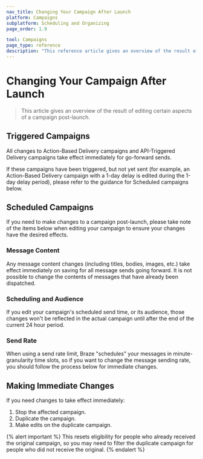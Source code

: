 ```yaml
---
nav_title: Changing Your Campaign After Launch
platform: Campaigns
subplatform: Scheduling and Organizing
page_order: 1.9

tool: Campaigns
page_type: reference
description: "This reference article gives an overview of the result of editing certain aspects of a campaign post-launch."
---
```


# Changing Your Campaign After Launch

> This article gives an overview of the result of editing certain aspects of a campaign post-launch.

## Triggered Campaigns

All changes to Action-Based Delivery campaigns and API-Triggered Delivery campaigns take effect immediately for go-forward sends.

If these campaigns have been triggered, but not yet sent (for example, an Action-Based Delivery campaign with a 1-day delay is edited during the 1-day delay period), please refer to the guidance for Scheduled campaigns below.

## Scheduled Campaigns

If you need to make changes to a campaign post-launch, please take note of the items below when editing your campaign to ensure your changes have the desired effects.

### Message Content

Any message content changes (including titles, bodies, images, etc.) take effect immediately on saving for all message sends going forward. It is not possible to change the contents of messages that have already been dispatched.

### Scheduling and Audience

If you edit your campaign's scheduled send time, or its audience, those changes won't be reflected in the actual campaign until after the end of the current 24 hour period.

### Send Rate

When using a send rate limit, Braze "schedules" your messages in minute-granularity time slots, so if you want to change the message sending rate, you should follow the process below for immediate changes.

## Making Immediate Changes

If you need changes to take effect immediately:

1. Stop the affected campaign.
2. Duplicate the campaign.
3. Make edits on the duplicate campaign.

{% alert important %}
This resets eligibility for people who already received the original campaign, so you may need to filter the duplicate campaign for people who did not receive the original.
{% endalert %}
